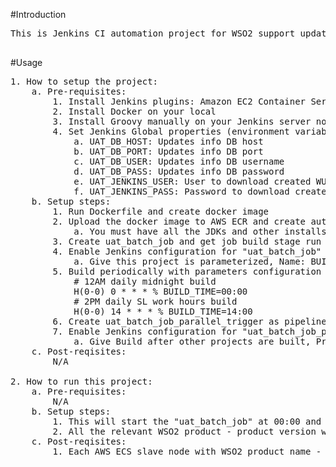 #Introduction
<pre>
This is Jenkins CI automation project for WSO2 support update testing process. Here, Jenkins CI is explained with how to run tests against WSO2 products.

</pre>
#Usage
<pre>1. How to setup the project:
	a. Pre-requisites:
		1. Install Jenkins plugins: Amazon EC2 Container Service, database-mysql, Groovy, Parameterized Scheduler, Pipeline, Workspace Cleanup Plugin
		2. Install Docker on your local
		3. Install Groovy manually on your Jenkins server node, add GROOVY_HOME environment variable to root level then give Groovy home path to Groovy Jenkins plugin
		4. Set Jenkins Global properties (environment variables):
			a. UAT_DB_HOST: Updates info DB host
			b. UAT_DB_PORT: Updates info DB port
			c. UAT_DB_USER: Updates info DB username
			d. UAT_DB_PASS: Updates info DB password
			e. UAT_JENKINS_USER: User to download created WUM update files from Jenkins server
			f. UAT_JENKINS_PASS: Password to download created WUM update files from Jenkins server
	b. Setup steps:
		1. Run Dockerfile and create docker image
		2. Upload the docker image to AWS ECR and create auto-sclaing group in AWS to apply to ECS cluster (use ECS optimized images for docker conatainers)
			a. You must have all the JDKs and other installs which are done on docker image as well as on the Jenkins server node itself in the same paths.
		3. Create uat_batch_job and get job build stage run uatBatchJob/Jenkinsfile from this location as Excute System Groovy Script
		4. Enable Jenkins configuration for "uat_batch_job" with "Delete workspace before build starts", "This project is parameterised" and "Build periodically with parameters"
			a. Give this project is parameterized, Name: BUILD_TIME, Default value: 00:00, Description: "Build periodically with parameters" cron build field name. Valid values 00:00 and 14:00.
		5. Build periodically with parameters configuration of "uat_batch_job":
			# 12AM daily midnight build
			H(0-0) 0 * * * % BUILD_TIME=00:00
			# 2PM daily SL work hours build
			H(0-0) 14 * * * % BUILD_TIME=14:00
		6. Create uat_batch_job_parallel_trigger as pipeline job and get job's pipeline script from uatBatchJobParallelTrigger/Jenkinsfile from this location
		7. Enable Jenkins configuration for "uat_batch_job_parallel_trigger" with "Build after other projects are built"
			a. Give Build after other projects are built, Projects to watch: uat_batch_job, Enable Trigger only if build is stable as well.
	c. Post-reqisites:
		N/A

2. How to run this project:
	a. Pre-requisites:
		N/A
	b. Setup steps:
		1. This will start the "uat_batch_job" at 00:00 and 14:00 SL time every day and will pick up the batch of updates submitted between previous time period.
		2. All the relevant WSO2 product - product version will be run in an AWS ECS slave server node separately and parallel.
	c. Post-reqisites:
		1. Each AWS ECS slave node with WSO2 product name - version will be printed on the "uat_batch_job_parallel_trigger" console. Please have a look on whether they have passed correctly on each child job status. And check with necessary artifacts are uploaded to Nexus UAT.
</pre>
